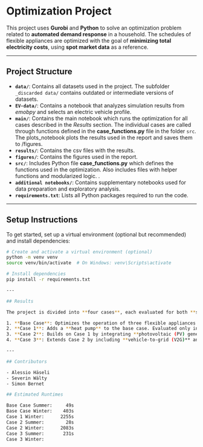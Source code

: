 # Optimization Project

This project uses **Gurobi** and **Python** to solve an optimization problem related to **automated demand response** in a household. The schedules of flexible appliances are optimized with the goal of **minimizing total electricity costs**, using **spot market data** as a reference.

---

## Project Structure

- **`data/`**: Contains all datasets used in the project. The subfolder `_discarded data/` contains outdated or intermediate versions of datasets.
- **`EV-data/`**: Contains a notebook that analyzes simulation results from _emobpy_ and selects an electric vehicle profile.
- **`main/`**: Contains the main notebook which runs the optimization for all cases described in the _Results_ section. The individual cases are called through functions defined in the **case_functions.py** file in the folder `src`. The plots_notebook plots the results used in the report and saves them to /figures.
- **`results/`**: Contains the csv files with the results.
- **`figures/`**: Contains the figures used in the report.
- **`src/`**: Includes Python file **case_functions.py** which defines the functions used in the optimization. Also includes files with helper functions and modularized logic. .
- **`additional notebooks/`**: Contains supplementary notebooks used for data preparation and exploratory analysis.
- **`requirements.txt`**: Lists all Python packages required to run the code.

---

## Setup Instructions

To get started, set up a virtual environment (optional but recommended) and install dependencies:

```bash
# Create and activate a virtual environment (optional)
python -m venv venv
source venv/bin/activate  # On Windows: venv\Scripts\activate

# Install dependencies
pip install -r requirements.txt

---

## Results

The project is divided into **four cases**, each evaluated for both **summer (August)** and **winter (December)** scenarios:

1. **Base Case**: Optimizes the operation of three flexible appliances (dishwasher, washing machine, dryer) and the charging schedule of an electric vehicle.
2. **Case 1**: Adds a **heat pump** to the base case. Evaluated only in winter due to the assumption of no heating demand in summer.
3. **Case 2**: Builds on Case 1 by integrating **photovoltaic (PV) generation**. Surplus PV energy is curtailed if not used.
4. **Case 3**: Extends Case 2 by including **vehicle-to-grid (V2G)** and **vehicle-to-home (V2H)** capabilities.

---

## Contributors

- Alessio Häseli
- Severin Wälty
- Simon Bernet

## Estimated Runtimes

Base Case Summer:     49s
Base Case Winter:    403s
Case 1 Winter:      2255s
Case 2 Summer:        28s
Case 2 Winter:      2083s
Case 3 Summer:       231s
Case 3 Winter:
```
